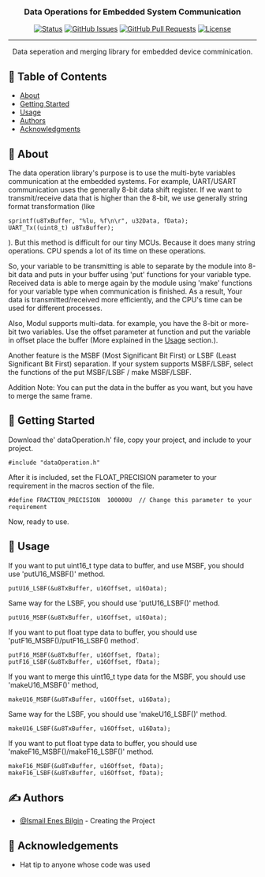 <h3 align="center">Data Operations for Embedded System Communication</h3>

<div align="center">

[![Status](https://img.shields.io/badge/status-active-success.svg)]()
[![GitHub Issues](https://img.shields.io/github/issues/kylelobo/The-Documentation-Compendium.svg)](https://github.com/bilginistAdam/dataOperation/pulls)
[![GitHub Pull Requests](https://img.shields.io/github/issues-pr/kylelobo/The-Documentation-Compendium.svg)](https://github.com/bilginistAdam/dataOperation/pulls)
[![License](https://img.shields.io/badge/license-MIT-blue.svg)](/LICENSE)

</div>

---

<p align="center"> Data seperation and merging library for embedded device comminication.
    <br> 
</p>

## 📝 Table of Contents

- [About](#about)
- [Getting Started](#getting_started)
- [Usage](#usage)
- [Authors](#authors)
- [Acknowledgments](#acknowledgement)

## 🧐 About <a name = "about"></a>

The data operation library's purpose is to use the multi-byte variables communication at the embedded systems. For example, UART/USART communication uses the generally 8-bit data shift register. If we want to transmit/receive data that is higher than the 8-bit, we use generally string format transformation (like
 ```
 sprintf(u8TxBuffer, "%lu, %f\n\r", u32Data, fData);
 UART_Tx((uint8_t) u8TxBuffer);
 ```
 ). But this method is difficult for our tiny MCUs. Because it does many string operations. CPU spends a lot of its time on these operations. 

So, your variable to be transmitting is able to separate by the module into 8-bit data and puts in your buffer using 'put' functions for your variable type. Received data is able to merge again by the module using 'make' functions for your variable type when communication is finished. As a result, Your data is transmitted/received more efficiently, and the CPU's time can be used for different processes.

Also, Modul supports multi-data. for example, you have the 8-bit or more-bit two variables. Use the offset parameter at function and put the variable in offset place the buffer (More explained in the [Usage](#usage) section.).

Another feature is the MSBF (Most Significant Bit First) or LSBF (Least Significant Bit First) separation. If your system supports MSBF/LSBF, select the functions of the put MSBF/LSBF / make MSBF/LSBF. 

Addition Note: You can put the data in the buffer as you want, but you have to merge the same frame.

## 🏁 Getting Started <a name = "getting_started"></a>

Download the' dataOperation.h' file, copy your project, and include to your project.

```
#include "dataOperation.h"
```

After it is included, set the FLOAT_PRECISION parameter to your requirement in the macros section of the file. 

```
#define FRACTION_PRECISION  100000U  // Change this parameter to your requirement
```
Now, ready to use.

## 🎈 Usage <a name="usage"></a>

If you want to put uint16_t type data to buffer, and use MSBF, you should use 'putU16_MSBF()' method. 

```
putU16_LSBF(&u8TxBuffer, u16Offset, u16Data);
```

Same way for the LSBF, you should use 'putU16_LSBF()' method.

```
putU16_MSBF(&u8TxBuffer, u16Offset, u16Data);
```

If you want to put float type data to buffer, you should use 'putF16_MSBF()/putF16_LSBF() method'.

```
putF16_MSBF(&u8TxBuffer, u16Offset, fData);
putF16_LSBF(&u8TxBuffer, u16Offset, fData);
```

If you want to merge this uint16_t type data for the MSBF, you should use 'makeU16_MSBF()' method, 

```
makeU16_MSBF(&u8TxBuffer, u16Offset, u16Data);
```

Same way for the LSBF, you should use 'makeU16_LSBF()' method. 
```
makeU16_LSBF(&u8TxBuffer, u16Offset, u16Data);
```

If you want to put float type data to buffer, you should use 'makeF16_MSBF()/makeF16_LSBF()' method.

```
makeF16_MSBF(&u8TxBuffer, u16Offset, fData);
makeF16_LSBF(&u8TxBuffer, u16Offset, fData);
```

## ✍️ Authors <a name = "authors"></a>

- [@Ismail Enes Bilgin](https://github.com/bilginistAdam) - Creating the Project


## 🎉 Acknowledgements <a name = "acknowledgement"></a>

- Hat tip to anyone whose code was used